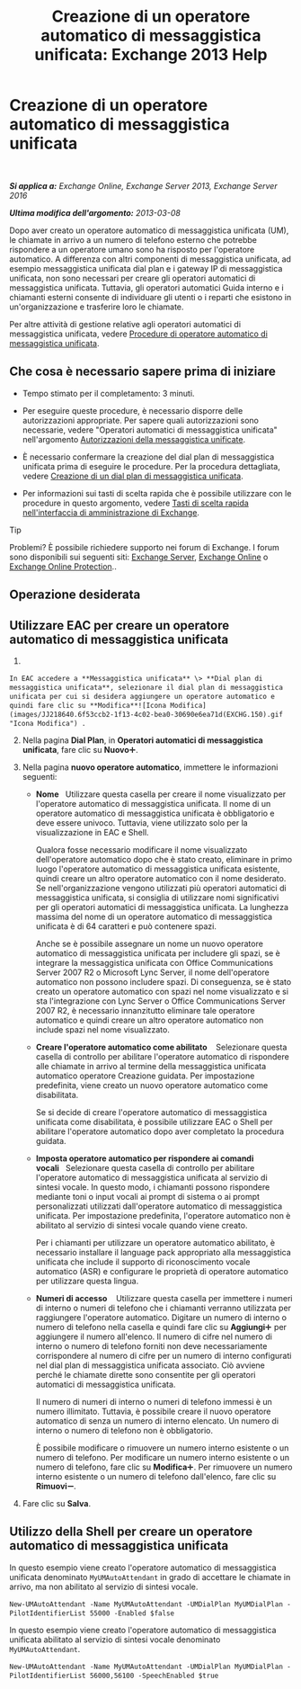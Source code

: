 ﻿---
title: 'Creazione di un operatore automatico di messaggistica unificata: Exchange 2013 Help'
TOCTitle: Creazione di un operatore automatico di messaggistica unificata
ms:assetid: 773f53fb-d80f-4a79-8bd3-bd753942489f
ms:mtpsurl: https://technet.microsoft.com/it-it/library/Aa998875(v=EXCHG.150)
ms:contentKeyID: 50481002
ms.date: 05/22/2018
mtps_version: v=EXCHG.150
f1_keywords:
- Microsoft.Exchange.Management.SnapIn.Esm.OrganizationConfiguration.UnifiedMessaging.CreateAutoAttendantWizardForm.CreateAutoAttendantWizardPage
ms.translationtype: MT
---

# Creazione di un operatore automatico di messaggistica unificata

 

_**Si applica a:** Exchange Online, Exchange Server 2013, Exchange Server 2016_

_**Ultima modifica dell'argomento:** 2013-03-08_

Dopo aver creato un operatore automatico di messaggistica unificata (UM), le chiamate in arrivo a un numero di telefono esterno che potrebbe rispondere a un operatore umano sono ha risposto per l'operatore automatico. A differenza con altri componenti di messaggistica unificata, ad esempio messaggistica unificata dial plan e i gateway IP di messaggistica unificata, non sono necessari per creare gli operatori automatici di messaggistica unificata. Tuttavia, gli operatori automatici Guida interno e i chiamanti esterni consente di individuare gli utenti o i reparti che esistono in un'organizzazione e trasferire loro le chiamate.

Per altre attività di gestione relative agli operatori automatici di messaggistica unificata, vedere [Procedure di operatore automatico di messaggistica unificata](um-auto-attendant-procedures-exchange-2013-help.md).

## Che cosa è necessario sapere prima di iniziare

  - Tempo stimato per il completamento: 3 minuti.

  - Per eseguire queste procedure, è necessario disporre delle autorizzazioni appropriate. Per sapere quali autorizzazioni sono necessarie, vedere "Operatori automatici di messaggistica unificata" nell'argomento [Autorizzazioni della messaggistica unificate](unified-messaging-permissions-exchange-2013-help.md).

  - È necessario confermare la creazione del dial plan di messaggistica unificata prima di eseguire le procedure. Per la procedura dettagliata, vedere [Creazione di un dial plan di messaggistica unificata](create-a-um-dial-plan-exchange-2013-help.md).

  - Per informazioni sui tasti di scelta rapida che è possibile utilizzare con le procedure in questo argomento, vedere [Tasti di scelta rapida nell'interfaccia di amministrazione di Exchange](keyboard-shortcuts-in-the-exchange-admin-center-exchange-online-protection-help.md).


> [!TIP]
> Problemi? È possibile richiedere supporto nei forum di Exchange. I forum sono disponibili sui seguenti siti: <A href="https://go.microsoft.com/fwlink/p/?linkid=60612">Exchange Server</A>, <A href="https://go.microsoft.com/fwlink/p/?linkid=267542">Exchange Online</A> o <A href="https://go.microsoft.com/fwlink/p/?linkid=285351">Exchange Online Protection</A>..



## Operazione desiderata

## Utilizzare EAC per creare un operatore automatico di messaggistica unificata

1.  
    
    In EAC accedere a **Messaggistica unificata** \> **Dial plan di messaggistica unificata**, selezionare il dial plan di messaggistica unificata per cui si desidera aggiungere un operatore automatico e quindi fare clic su **Modifica**![Icona Modifica](images/JJ218640.6f53ccb2-1f13-4c02-bea0-30690e6ea71d(EXCHG.150).gif "Icona Modifica") .

2.  Nella pagina **Dial Plan**, in **Operatori automatici di messaggistica unificata**, fare clic su **Nuovo**![Icona Aggiungi](images/JJ218640.c1e75329-d6d7-4073-a27d-498590bbb558(EXCHG.150).gif "Icona Aggiungi").

3.  Nella pagina **nuovo operatore automatico**, immettere le informazioni seguenti:
    
      - **Nome**   Utilizzare questa casella per creare il nome visualizzato per l'operatore automatico di messaggistica unificata. Il nome di un operatore automatico di messaggistica unificata è obbligatorio e deve essere univoco. Tuttavia, viene utilizzato solo per la visualizzazione in EAC e Shell.
        
        Qualora fosse necessario modificare il nome visualizzato dell'operatore automatico dopo che è stato creato, eliminare in primo luogo l'operatore automatico di messaggistica unificata esistente, quindi creare un altro operatore automatico con il nome desiderato. Se nell'organizzazione vengono utilizzati più operatori automatici di messaggistica unificata, si consiglia di utilizzare nomi significativi per gli operatori automatici di messaggistica unificata. La lunghezza massima del nome di un operatore automatico di messaggistica unificata è di 64 caratteri e può contenere spazi.
        
        Anche se è possibile assegnare un nome un nuovo operatore automatico di messaggistica unificata per includere gli spazi, se è integrare la messaggistica unificata con Office Communications Server 2007 R2 o Microsoft Lync Server, il nome dell'operatore automatico non possono includere spazi. Di conseguenza, se è stato creato un operatore automatico con spazi nel nome visualizzato e si sta l'integrazione con Lync Server o Office Communications Server 2007 R2, è necessario innanzitutto eliminare tale operatore automatico e quindi creare un altro operatore automatico non include spazi nel nome visualizzato.
    
      - **Creare l'operatore automatico come abilitato**    Selezionare questa casella di controllo per abilitare l'operatore automatico di rispondere alle chiamate in arrivo al termine della messaggistica unificata automatico operatore Creazione guidata. Per impostazione predefinita, viene creato un nuovo operatore automatico come disabilitata.
        
        Se si decide di creare l'operatore automatico di messaggistica unificata come disabilitata, è possibile utilizzare EAC o Shell per abilitare l'operatore automatico dopo aver completato la procedura guidata.
    
      - **Imposta operatore automatico per rispondere ai comandi vocali**   Selezionare questa casella di controllo per abilitare l'operatore automatico di messaggistica unificata al servizio di sintesi vocale. In questo modo, i chiamanti possono rispondere mediante toni o input vocali ai prompt di sistema o ai prompt personalizzati utilizzati dall'operatore automatico di messaggistica unificata. Per impostazione predefinita, l'operatore automatico non è abilitato al servizio di sintesi vocale quando viene creato.
        
        Per i chiamanti per utilizzare un operatore automatico abilitato, è necessario installare il language pack appropriato alla messaggistica unificata che include il supporto di riconoscimento vocale automatico (ASR) e configurare le proprietà di operatore automatico per utilizzare questa lingua.
    
      - **Numeri di accesso**    Utilizzare questa casella per immettere i numeri di interno o numeri di telefono che i chiamanti verranno utilizzata per raggiungere l'operatore automatico. Digitare un numero di interno o numero di telefono nella casella e quindi fare clic su **Aggiungi**![Icona Aggiungi](images/JJ218640.c1e75329-d6d7-4073-a27d-498590bbb558(EXCHG.150).gif "Icona Aggiungi") per aggiungere il numero all'elenco. Il numero di cifre nel numero di interno o numero di telefono forniti non deve necessariamente corrispondere al numero di cifre per un numero di interno configurati nel dial plan di messaggistica unificata associato. Ciò avviene perché le chiamate dirette sono consentite per gli operatori automatici di messaggistica unificata.
        
        Il numero di numeri di interno o numeri di telefono immessi è un numero illimitato. Tuttavia, è possibile creare il nuovo operatore automatico di senza un numero di interno elencato. Un numero di interno o numero di telefono non è obbligatorio.
        
        È possibile modificare o rimuovere un numero interno esistente o un numero di telefono. Per modificare un numero interno esistente o un numero di telefono, fare clic su **Modifica**![Icona Aggiungi](images/JJ218640.c1e75329-d6d7-4073-a27d-498590bbb558(EXCHG.150).gif "Icona Aggiungi"). Per rimuovere un numero interno esistente o un numero di telefono dall'elenco, fare clic su **Rimuovi**![Icona Rimuovi](images/JJ657492.479b6ced-8d64-4277-a725-f17fea202b28(EXCHG.150).gif "Icona Rimuovi").

4.  Fare clic su **Salva**.

## Utilizzo della Shell per creare un operatore automatico di messaggistica unificata

In questo esempio viene creato l'operatore automatico di messaggistica unificata denominato `MyUMAutoAttendant` in grado di accettare le chiamate in arrivo, ma non abilitato al servizio di sintesi vocale.

    New-UMAutoAttendant -Name MyUMAutoAttendant -UMDialPlan MyUMDialPlan -PilotIdentifierList 55000 -Enabled $false

In questo esempio viene creato l'operatore automatico di messaggistica unificata abilitato al servizio di sintesi vocale denominato `MyUMAutoAttendant`.

    New-UMAutoAttendant -Name MyUMAutoAttendant -UMDialPlan MyUMDialPlan -PilotIdentifierList 56000,56100 -SpeechEnabled $true

